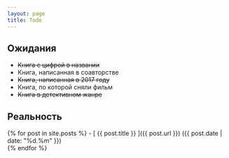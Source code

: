 ```yaml
---
layout: page
title: Todo
---
```


## Ожидания 
- ~~Книга с цифрой в названии~~
- Книга, написанная в соавторстве 
- ~~Книга, написанная в 2017 году~~ 
- Книга, по которой сняли фильм 
- ~~Книга в детективном жанре~~

## Реальность
{% for post in site.posts %} - [ {{ post.title }} ]({{ post.url }}) ({{ post.date | date: "%d.%m" }})  
{% endfor %}
